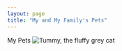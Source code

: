 ```yaml
---
layout: page
title: "My and My Family's Pets"
---
```


My Pets
![Tummy, the fluffy grey cat](/The-Pet-Blog/IMG_3545(1).jpg)
